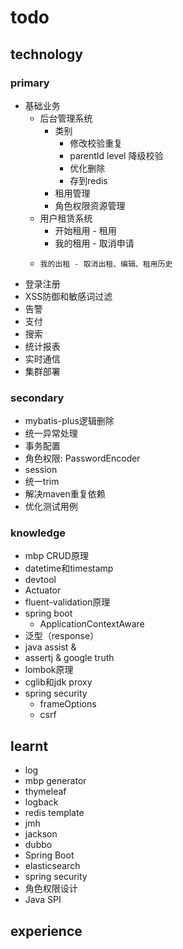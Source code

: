 # todo

## technology
### primary
- 基础业务
    - 后台管理系统
        - 类别
            - 修改校验重复
            - parentId level 降级校验
            - 优化删除
            - 存到redis
        - 租用管理
        - 角色权限资源管理
    - 用户租赁系统
        - 开始租用 - 租用
        - 我的租用 - 取消申请
    -     我的出租 - 取消出租、编辑、租用历史
- 登录注册
- XSS防御和敏感词过滤
- 告警
- 支付
- 搜索
- 统计报表
- 实时通信
- 集群部署
### secondary
- mybatis-plus逻辑删除
- 统一异常处理
- 事务配置
- 角色权限: PasswordEncoder
- session
- 统一trim
- 解决maven重复依赖
- 优化测试用例
### knowledge
- mbp CRUD原理
- datetime和timestamp
- devtool
- Actuator
- fluent-validation原理
- spring boot
    - ApplicationContextAware
- 泛型（response）
- java assist & 
- assertj & google truth
- lombok原理
- cglib和jdk proxy
- spring security
    - frameOptions
    - csrf

## learnt
- log
- mbp generator
- thymeleaf
- logback
- redis template
- jmh
- jackson
- dubbo
- Spring Boot
- elasticsearch
- spring security
- 角色权限设计
- Java SPI

## experience